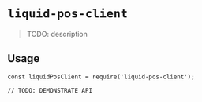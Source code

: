 # `liquid-pos-client`

> TODO: description

## Usage

```
const liquidPosClient = require('liquid-pos-client');

// TODO: DEMONSTRATE API
```
